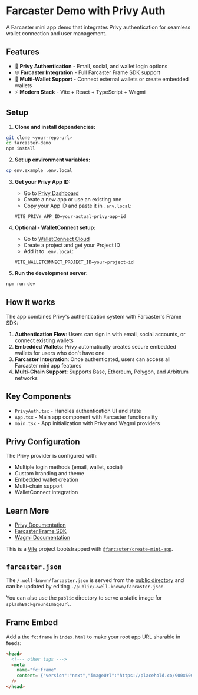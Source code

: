 # Farcaster Demo with Privy Auth

A Farcaster mini app demo that integrates Privy
authentication for seamless wallet connection and
user management.

## Features

- 🔐 **Privy Authentication** - Email, social, and
  wallet login options
- 🌐 **Farcaster Integration** - Full Farcaster
  Frame SDK support
- 💼 **Multi-Wallet Support** - Connect external
  wallets or create embedded wallets
- ⚡ **Modern Stack** - Vite + React +
  TypeScript + Wagmi

## Setup

1. **Clone and install dependencies:**

```bash
git clone <your-repo-url>
cd farcaster-demo
npm install
```

2. **Set up environment variables:**

```bash
cp env.example .env.local
```

3. **Get your Privy App ID:**

   - Go to
     [Privy Dashboard](https://dashboard.privy.io)
   - Create a new app or use an existing one
   - Copy your App ID and paste it in
     `.env.local`:

   ```
   VITE_PRIVY_APP_ID=your-actual-privy-app-id
   ```

4. **Optional - WalletConnect setup:**

   - Go to
     [WalletConnect Cloud](https://cloud.walletconnect.com)
   - Create a project and get your Project ID
   - Add it to `.env.local`:

   ```
   VITE_WALLETCONNECT_PROJECT_ID=your-project-id
   ```

5. **Run the development server:**

```bash
npm run dev
```

## How it works

The app combines Privy's authentication system
with Farcaster's Frame SDK:

1. **Authentication Flow**: Users can sign in with
   email, social accounts, or connect existing
   wallets
2. **Embedded Wallets**: Privy automatically
   creates secure embedded wallets for users who
   don't have one
3. **Farcaster Integration**: Once authenticated,
   users can access all Farcaster mini app
   features
4. **Multi-Chain Support**: Supports Base,
   Ethereum, Polygon, and Arbitrum networks

## Key Components

- `PrivyAuth.tsx` - Handles authentication UI and
  state
- `App.tsx` - Main app component with Farcaster
  functionality
- `main.tsx` - App initialization with Privy and
  Wagmi providers

## Privy Configuration

The Privy provider is configured with:

- Multiple login methods (email, wallet, social)
- Custom branding and theme
- Embedded wallet creation
- Multi-chain support
- WalletConnect integration

## Learn More

- [Privy Documentation](https://docs.privy.io)
- [Farcaster Frame SDK](https://docs.farcaster.xyz/developers/frames/v2)
- [Wagmi Documentation](https://wagmi.sh)

This is a [Vite](https://vitejs.dev) project
bootstrapped with
[`@farcaster/create-mini-app`](https://github.com/farcasterxyz/frames/tree/main/packages/create-mini-app).

## `farcaster.json`

The `/.well-known/farcaster.json` is served from
the
[public directory](https://vite.dev/guide/assets)
and can be updated by editing
`./public/.well-known/farcaster.json`.

You can also use the `public` directory to serve a
static image for `splashBackgroundImageUrl`.

## Frame Embed

Add a the `fc:frame` in `index.html` to make your
root app URL sharable in feeds:

```html
<head>
  <!--- other tags --->
  <meta
    name="fc:frame"
    content='{"version":"next","imageUrl":"https://placehold.co/900x600.png?text=Frame%20Image","button":{"title":"Open","action":{"type":"launch_frame","name":"App Name","url":"https://app.com"}}}'
  />
</head>
```
